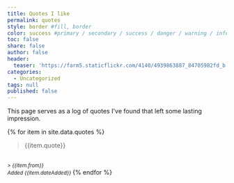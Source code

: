 ```yaml
---
title: Quotes I like
permalink: quotes
style: border #fill, border
color: success #primary / secondary / success / danger / warning / info / light / dark (choose one only)
toc: false
share: false
author: false
header:
  teaser: 'https://farm5.staticflickr.com/4140/4939863887_84705982fd_b.jpg'
categories:
  - Uncategorized
tags: null
published: false
---
```

This page serves as a log of quotes I've found that left some lasting impression.

{% for item in site.data.quotes %}
> {{item.quote}}
<br>
<small><cite>
> {{item.from}}
<br>
  Added {{item.dateAdded}}
</cite></small>
{% endfor %}
